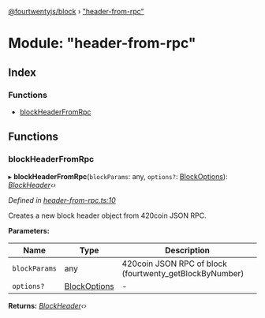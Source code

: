 [@fourtwentyjs/block](../README.md) › ["header-from-rpc"](_header_from_rpc_.md)

# Module: "header-from-rpc"

## Index

### Functions

* [blockHeaderFromRpc](_header_from_rpc_.md#blockheaderfromrpc)

## Functions

###  blockHeaderFromRpc

▸ **blockHeaderFromRpc**(`blockParams`: any, `options?`: [BlockOptions](../interfaces/_index_.blockoptions.md)): *[BlockHeader](../classes/_header_.blockheader.md)‹›*

*Defined in [header-from-rpc.ts:10](https://github.com/420integrated/fourtwentyjs-vm/blob/master/packages/block/src/header-from-rpc.ts#L10)*

Creates a new block header object from 420coin JSON RPC.

**Parameters:**

Name | Type | Description |
------ | ------ | ------ |
`blockParams` | any | 420coin JSON RPC of block (fourtwenty_getBlockByNumber) |
`options?` | [BlockOptions](../interfaces/_index_.blockoptions.md) | - |

**Returns:** *[BlockHeader](../classes/_header_.blockheader.md)‹›*
